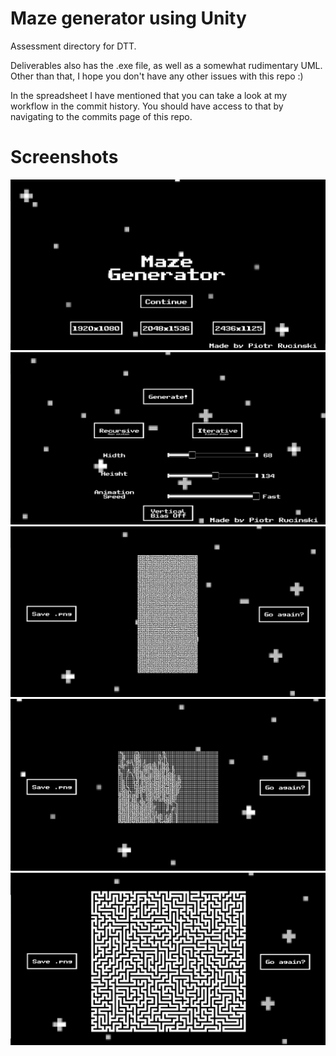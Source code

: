 # Maze generator using Unity
Assessment directory for DTT.

Deliverables also has the .exe file, as well as a somewhat rudimentary UML.
Other than that, I hope you don't have any other issues with this repo :)

In the spreadsheet I have mentioned that you can take a look at my workflow in the commit history. You should have access to that by navigating to the commits page of this repo.

# Screenshots
![Alt text](Readme/1.PNG?raw=true "Main menu")
![Alt text](Readme/2.PNG?raw=true "Settings")
![Alt text](Readme/3.PNG?raw=true "Sample maze")
![Alt text](Readme/4.PNG?raw=true "Maze with vertical bias being generated")
![Alt text](Readme/5.PNG?raw=true "Another sample maze")
